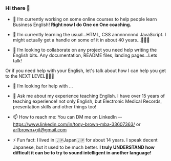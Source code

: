 ### Hi there 👋


- 🔭 I’m currently working on some online courses to help people learn Business English! __Right now I do One on One coaching.__

- 🌱 I’m currently learning the usual...HTML, CSS annnnnnnnd JavaScript. I might actually get a handle on some of it in about 40 years...👨🏻‍🦳

- 👯 I’m looking to collaborate on any project you need help writing the English bits. Any documentation, README files, landing pages...Lets talk!

Or if you need help with your English, let's talk about how I can help you get to the NEXT LEVEL🚀🚀🚀

- 🤔 I’m looking for help with ...

- 💬 Ask me about my experience teaching English. I have over 15 years of teaching experience! not only English, but Electronic Medical Records, presentation skills and other things too!

- 📫 How to reach me: You can DM me on LinkedIn -- https://www.linkedin.com/in/tony-brown-mba-33607363/ or arfbrown+git@gmail.com

- ⚡ Fun fact: I lived in 🇯🇵Japan🇯🇵 for about 14 years. I speak decent Japanese, but it used to be much better. 
      __I truly UNDERSTAND how difficult it can be to try to sound intelligent in another language!__

###
